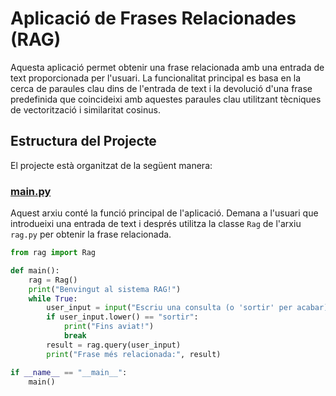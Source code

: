 # Aplicació de Frases Relacionades (RAG)

Aquesta aplicació permet obtenir una frase relacionada amb una entrada de text proporcionada per l'usuari. La funcionalitat principal es basa en la cerca de paraules clau dins de l'entrada de text i la devolució d'una frase predefinida que coincideixi amb aquestes paraules clau utilitzant tècniques de vectorització i similaritat cosinus.

## Estructura del Projecte

El projecte està organitzat de la següent manera:


### [main.py](gh_rag/main.py)

Aquest arxiu conté la funció principal de l'aplicació. Demana a l'usuari que introdueixi una entrada de text i després utilitza la classe `Rag` de l'arxiu `rag.py` per obtenir la frase relacionada.

```python
from rag import Rag

def main():
    rag = Rag()
    print("Benvingut al sistema RAG!")
    while True:
        user_input = input("Escriu una consulta (o 'sortir' per acabar): ")
        if user_input.lower() == "sortir":
            print("Fins aviat!")
            break
        result = rag.query(user_input)
        print("Frase més relacionada:", result)

if __name__ == "__main__":
    main()

